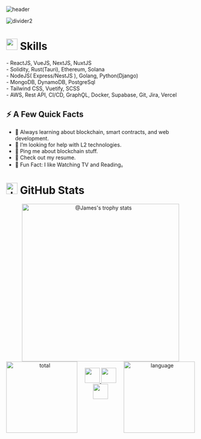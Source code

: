 ![header](https://capsule-render.vercel.app/api?type=waving&color=auto&height=200&section=header&text=Hello,%20I'm%20James!%20👋&fontSize=60&animation=fadeIn&fontAlignY=50)


![divider2](https://github.com/kentaurse/kentaurse/blob/main/assests/images/divider2.png)

<h1>
  <img src="https://github.com/kentaurse/kentaurse/blob/main/assests/images/code.gif" width ="30"> Skills
</h1>
- ReactJS, VueJS, NextJS, NuxtJS </br>
- Solidity, Rust(Tauri), Ethereum, Solana</br>
- NodeJS( Express/NestJS ), Golang, Python(Django)</br>
- MongoDB, DynamoDB, PostgreSql</br>
- Tailwind CSS, Vuetify, SCSS</br>
- AWS, Rest API, CI/CD, GraphǪL, Docker, Supabase, Git, Jira, Vercel</br>


## ⚡️ A Few Quick Facts

- 🧐 Always learning about blockchain, smart contracts, and web development.
- 🤔 I’m looking for help with L2 technologies.
- 💬 Ping me about blockchain stuff.
- 📙 Check out my resume.
- 🎉 Fun Fact: I like Watching TV and Reading。


<h1>
  <img src="https://raw.githubusercontent.com/Tarikul-Islam-Anik/Animated-Fluent-Emojis/master/Emojis/Smilies/Robot.png" alt="James" width="30" /> GitHub Stats
</h1>

<div align='center'>
<img src="https://github-profile-trophy.vercel.app/?username=kindlyman343423&theme=onestar&no-frame=true&column=4&row=2"  height='420' alt="@James's trophy stats"/>
<!-- <div align='center'> -->
<img align='left' height='190' alt='total' src="https://github-readme-stats.vercel.app/api?username=kindlyman343423&show_icons=true&theme=gotham" />
  
<img align='right' height='190' alt='language' src="https://github-readme-stats.vercel.app/api/top-langs/?username=kindlyman343423&layout=compact&theme=gotham" />
<!-- </div> -->
<!-- <img src="https://github-readme-activity-graph.vercel.app/graph?username=kindlyman343423&theme=react-dark&hide_border=true&hide_title=false&area=true&custom_title=Total%20contribution%20graph%20in%20all%20repo" height='295' alt="activity graph"> -->
</div>

</br>


<div align='center'>
  <a href='https://visitcount.itsvg.in' >
    <img src='https://visitcount.itsvg.in/api?id=kindlyman343423&icon=5&color=6' height='40' />
  </a>
  <a href='https://github.com/kindlyman343423' >
    <img src='https://img.shields.io/github/followers/kindlyman343423.svg?style=flat&logo=castro&label=Follow' height='40' />
  </a>
  <a href='https://github.com/kindlyman343423?tab=repositories' >
    <img src='https://img.shields.io/github/stars/kindlyman343423.svg?style=flat&logo=starship&logoColor=yellow&label=Star' height='40' />
  </a>
</div>






